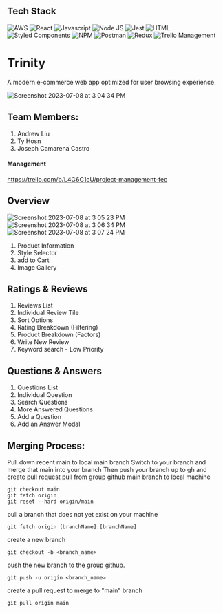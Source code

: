 ## Tech Stack

![AWS](https://img.shields.io/badge/Amazon_AWS-FF9900?style=for-the-badge&logo=amazonaws&logoColor=white)
![React](https://img.shields.io/badge/React-20232A?style=for-the-badge&logo=react&logoColor=61DAFB)
![Javascript](https://img.shields.io/badge/JavaScript-323330?style=for-the-badge&logo=javascript&logoColor=F7DF1E)
![Node JS](https://img.shields.io/badge/Node.js-339933?style=for-the-badge&logo=nodedotjs&logoColor=white)
![Jest](https://img.shields.io/badge/Jest-C21325?style=for-the-badge&logo=jest&logoColor=white)
![HTML](https://img.shields.io/badge/HTML5-E34F26?style=for-the-badge&logo=html5&logoColor=white)
![Styled Components](https://img.shields.io/badge/styled--components-DB7093?style=for-the-badge&logo=styled-components&logoColor=white)
![NPM](https://img.shields.io/badge/npm-CB3837?style=for-the-badge&logo=npm&logoColor=white)
![Postman](https://img.shields.io/badge/Postman-FF6C37?style=for-the-badge&logo=Postman&logoColor=white)
![Redux](https://img.shields.io/badge/Redux-593D88?style=for-the-badge&logo=redux&logoColor=white)
![Trello Management](https://img.shields.io/badge/Trello-0052CC?style=for-the-badge&logo=trello&logoColor=white)



# Trinity

A modern e-commerce web app optimized for user browsing experience.

![Screenshot 2023-07-08 at 3 04 34 PM](https://github.com/TheTrifectaProject/FEC-Sprint/assets/104655832/08a59fee-e88e-4f11-9a12-3ffbaa01b622)



## Team Members:

1. Andrew Liu
2. Ty Hosn
3. Joseph Camarena Castro

#### Management 
https://trello.com/b/L4G6C1cU/project-management-fec

## Overview
![Screenshot 2023-07-08 at 3 05 23 PM](https://github.com/TheTrifectaProject/FEC-Sprint/assets/104655832/8b2d1394-c3ff-4424-8cb5-d53f69514e27)
![Screenshot 2023-07-08 at 3 06 34 PM](https://github.com/TheTrifectaProject/FEC-Sprint/assets/104655832/f136b875-b78a-4e37-8540-55609c3baec3)
![Screenshot 2023-07-08 at 3 07 24 PM](https://github.com/TheTrifectaProject/FEC-Sprint/assets/104655832/ebf95212-4f0d-4b6f-880b-b3db469c9b7e)

1. Product Information
2. Style Selector
3. add to Cart
4. Image Gallery



## Ratings & Reviews

1. Reviews List
2. Individual Review Tile
3. Sort Options
4. Rating Breakdown (Filtering)
5. Product Breakdown (Factors)
6. Write New Review
7. Keyword search - Low Priority


## Questions & Answers

1. Questions List
2. Individual Question
3. Search Questions
4. More Answered Questions
5. Add a Question
6. Add an Answer Modal



## Merging Process: 
Pull down recent main to local main branch
Switch to your branch and merge that main into your branch
Then push your branch up to gh and create pull request
pull from group github main branch to local machine

```
git checkout main
git fetch origin
git reset --hard origin/main
```

pull a branch that does not yet exist on your machine
```
git fetch origin [branchName]:[branchName]
```

create a new branch
```
git checkout -b <branch_name>
```

push the new branch to the group github.
```
git push -u origin <branch_name>
```

create a pull request to merge to "main" branch
```
git pull origin main
```
